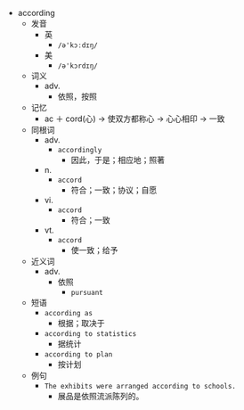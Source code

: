 - according
  - 发音
    - 英
      - `/ə'kɔːdɪŋ/`
    - 美
      - `/ə'kɔrdɪŋ/`
  - 词义
    - adv.
      - 依照，按照
  - 记忆
    - ac ＋ cord(心) → 使双方都称心 → 心心相印 → 一致
  - 同根词
    - adv.
      - `accordingly`
        - 因此，于是；相应地；照著
    - n.
      - `accord`
        - 符合；一致；协议；自愿
    - vi.
      - `accord`
        - 符合；一致
    - vt.
      - `accord`
        - 使一致；给予
  - 近义词
    - adv.
      - 依照
        - `pursuant`
  - 短语
    - `according as`
      - 根据；取决于 
    - `according to statistics`
      - 据统计 
    - `according to plan`
      - 按计划 
  - 例句
    - `The exhibits were arranged according to schools.`
      - 展品是依照流派陈列的。

